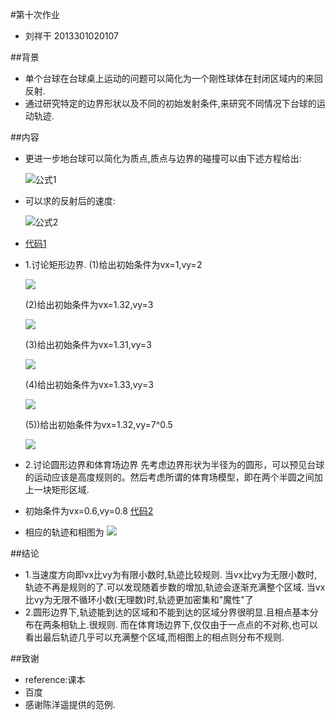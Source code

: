 #第十次作业
- 刘祥干 2013301020107

##背景
- 单个台球在台球桌上运动的问题可以简化为一个刚性球体在封闭区域内的来回反射.
- 通过研究特定的边界形状以及不同的初始发射条件,来研究不同情况下台球的运动轨迹.

##内容
- 更进一步地台球可以简化为质点,质点与边界的碰撞可以由下述方程给出:
 
    ![公式1](https://github.com/computationalphysics2013301020107/computationalphysics_N2013301020107/blob/master/chapter3/homework10/%E5%85%AC%E5%BC%8F1.png)
- 可以求的反射后的速度:

    ![公式2](https://github.com/computationalphysics2013301020107/computationalphysics_N2013301020107/blob/master/chapter3/homework10/%E5%85%AC%E5%BC%8F2.png)
                                                                
- [代码1](https://github.com/computationalphysics2013301020107/computationalphysics_N2013301020107/blob/master/chapter3/homework10/10.py)

- 1.讨论矩形边界.
  (1)给出初始条件为vx=1,vy=2

    ![](https://github.com/computationalphysics2013301020107/computationalphysics_N2013301020107/blob/master/chapter3/homework10/1%2C2.png)
      
  (2)给出初始条件为vx=1.32,vy=3
  
    ![](https://github.com/computationalphysics2013301020107/computationalphysics_N2013301020107/blob/master/chapter3/homework10/1.32%2C3.png)
      
  (3)给出初始条件为vx=1.31,vy=3
  
    ![](https://github.com/computationalphysics2013301020107/computationalphysics_N2013301020107/blob/master/chapter3/homework10/1.31%2C3.png)
      
  (4)给出初始条件为vx=1.33,vy=3
  
    ![](https://github.com/computationalphysics2013301020107/computationalphysics_N2013301020107/blob/master/chapter3/homework10/1.33.png) 
      
  (5))给出初始条件为vx=1.32,vy=7^0.5
  
    ![](https://github.com/computationalphysics2013301020107/computationalphysics_N2013301020107/blob/master/chapter3/homework10/1.32%2C7**0.5.png)
      
  
- 2.讨论圆形边界和体育场边界
  先考虑边界形状为半径为的圆形，可以预见台球的运动应该是高度规则的。然后考虑所谓的体育场模型，即在两个半圆之间加上一块矩形区域.
- 初始条件为vx=0.6,vy=0.8
   [代码2](https://github.com/computationalphysics2013301020107/computationalphysics_N2013301020107/blob/master/chapter3/homework10/10_1.py)
- 相应的轨迹和相图为 
           ![](https://github.com/computationalphysics2013301020107/computationalphysics_N2013301020107/blob/master/chapter3/homework10/2016-06-10%2021:10:48%20%E7%9A%84%E5%B1%8F%E5%B9%95%E6%88%AA%E5%9B%BE.png)


##结论
- 1.当速度方向即vx比vy为有限小数时,轨迹比较规则.
    当vx比vy为无限小数时,轨迹不再是规则的了.可以发现随着步数的增加,轨迹会逐渐充满整个区域.
    当vx比vy为无限不循环小数(无理数)时,轨迹更加密集和"魔性"了
- 2.圆形边界下,轨迹能到达的区域和不能到达的区域分界很明显.且相点基本分布在两条相轨上.很规则.
    而在体育场边界下,仅仅由于一点点的不对称,也可以看出最后轨迹几乎可以充满整个区域,而相图上的相点则分布不规则.
    
    
##致谢
- reference:课本
- 百度
- 感谢陈洋遥提供的范例.
